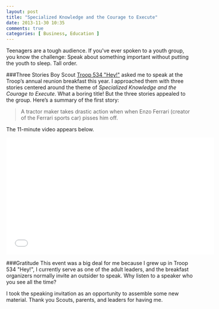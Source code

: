 ```yaml
---
layout: post
title: "Specialized Knowledge and the Courage to Execute"
date: 2013-11-30 10:35
comments: true
categories: [ Business, Education ]
---
```

Teenagers are a tough audience. If you've ever spoken to a youth group, you know the challenge: Speak about something important without putting the youth to sleep. Tall order.

###Three Stories
Boy Scout [Troop 534 "Hey!"](http://troop534.org) asked me to speak at the Troop’s annual reunion breakfast this year.  I approached them with three stories centered around the theme of _Specialized Knowledge and the Courage to Execute_. What a boring title! But the three stories appealed to the group. Here’s a summary of the first story:

>A tractor maker takes drastic action when when Enzo Ferrari (creator of the Ferrari sports car) pisses him off.
<!--more-->
The 11-minute video appears below.

<center><iframe width="560" height="315" src="//www.youtube.com/embed/tWdFhEI6JiM?rel=0" frameborder="0" allowfullscreen></iframe></center>

###Gratitude
This event was a big deal for me because I grew up in Troop 534 "Hey!", I currently serve as one of the adult leaders, and the breakfast organizers normally invite an outsider to speak. Why listen to a speaker who you see all the time?

I took the speaking invitation as an opportunity to assemble some new material. Thank you Scouts, parents, and leaders for having me.
